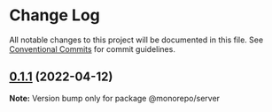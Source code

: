# Change Log

All notable changes to this project will be documented in this file.
See [Conventional Commits](https://conventionalcommits.org) for commit guidelines.

## [0.1.1](https://github.com/emunhoz/monorepo-boilerplate/compare/v1.1.0...v0.1.1) (2022-04-12)

**Note:** Version bump only for package @monorepo/server
